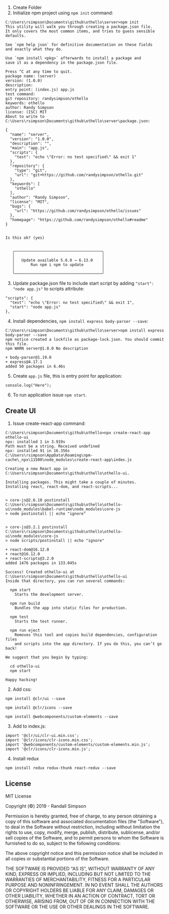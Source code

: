 1. Create Folder
2. Initialize npm project using `npm init` command:

```
C:\Users\rsimpson\Documents\github\othello\server>npm init
This utility will walk you through creating a package.json file.
It only covers the most common items, and tries to guess sensible defaults.

See `npm help json` for definitive documentation on these fields
and exactly what they do.

Use `npm install <pkg>` afterwards to install a package and
save it as a dependency in the package.json file.

Press ^C at any time to quit.
package name: (server)
version: (1.0.0)
description:
entry point: (index.js) app.js
test command:
git repository: randysimpson/othello
keywords: othello
author: Randy Simpson
license: (ISC) MIT
About to write to C:\Users\rsimpson\Documents\github\othello\server\package.json:

{
  "name": "server",
  "version": "1.0.0",
  "description": "",
  "main": "app.js",
  "scripts": {
    "test": "echo \"Error: no test specified\" && exit 1"
  },
  "repository": {
    "type": "git",
    "url": "git+https://github.com/randysimpson/othello.git"
  },
  "keywords": [
    "othello"
  ],
  "author": "Randy Simpson",
  "license": "MIT",
  "bugs": {
    "url": "https://github.com/randysimpson/othello/issues"
  },
  "homepage": "https://github.com/randysimpson/othello#readme"
}


Is this ok? (yes)


   ╭──────────────────────────────────────╮
   │                                      │
   │   Update available 5.6.0 → 6.13.0    │
   │       Run npm i npm to update        │
   │                                      │
   ╰──────────────────────────────────────╯
```

3. Update package.json file to include start script by adding `"start": "node app.js"` to scripts attribute:

```
"scripts": {
  "test": "echo \"Error: no test specified\" && exit 1",
  "start": "node app.js"
},
```
   

4. Install dependencies, `npm install express body-parser --save`:

```
C:\Users\rsimpson\Documents\github\othello\server>npm install express body-parser --save
npm notice created a lockfile as package-lock.json. You should commit this file.
npm WARN server@1.0.0 No description

+ body-parser@1.19.0
+ express@4.17.1
added 50 packages in 6.46s
```

5. Create `app.js` file, this is entry point for application:

```
console.log("Here");
```

6. To run application issue `npm start`.

## Create UI

1. Issue create-react-app command:

```
C:\Users\rsimpson\Documents\github\othello>npx create-react-app othello-ui
npx: installed 1 in 3.919s
Path must be a string. Received undefined
npx: installed 91 in 16.356s
C:\Users\rsimpson\AppData\Roaming\npm-cache\_npx\11500\node_modules\create-react-app\index.js

Creating a new React app in C:\Users\rsimpson\Documents\github\othello\othello-ui.

Installing packages. This might take a couple of minutes.
Installing react, react-dom, and react-scripts...


> core-js@2.6.10 postinstall C:\Users\rsimpson\Documents\github\othello\othello-ui\node_modules\babel-runtime\node_modules\core-js
> node postinstall || echo "ignore"


> core-js@3.2.1 postinstall C:\Users\rsimpson\Documents\github\othello\othello-ui\node_modules\core-js
> node scripts/postinstall || echo "ignore"

+ react-dom@16.12.0
+ react@16.12.0
+ react-scripts@3.2.0
added 1476 packages in 133.045s

Success! Created othello-ui at C:\Users\rsimpson\Documents\github\othello\othello-ui
Inside that directory, you can run several commands:

  npm start
    Starts the development server.

  npm run build
    Bundles the app into static files for production.

  npm test
    Starts the test runner.

  npm run eject
    Removes this tool and copies build dependencies, configuration files
    and scripts into the app directory. If you do this, you can’t go back!

We suggest that you begin by typing:

  cd othello-ui
  npm start

Happy hacking!
```

2. Add css:

```
npm install @clr/ui --save
```

```
npm install @clr/icons --save
```

```
npm install @webcomponents/custom-elements --save
```

3. Add to index.js:

```
import '@clr/ui/clr-ui.min.css';
import '@clr/icons/clr-icons.min.css';
import '@webcomponents/custom-elements/custom-elements.min.js';
import '@clr/icons/clr-icons.min.js';
```

4. Install redux

```
npm install redux redux-thunk react-redux --save
```




## License

MIT License

Copyright (©) 2019 - Randall Simpson

Permission is hereby granted, free of charge, to any person obtaining a copy
of this software and associated documentation files (the "Software"), to deal
in the Software without restriction, including without limitation the rights
to use, copy, modify, merge, publish, distribute, sublicense, and/or sell
copies of the Software, and to permit persons to whom the Software is
furnished to do so, subject to the following conditions:

The above copyright notice and this permission notice shall be included in all
copies or substantial portions of the Software.

THE SOFTWARE IS PROVIDED "AS IS", WITHOUT WARRANTY OF ANY KIND, EXPRESS OR
IMPLIED, INCLUDING BUT NOT LIMITED TO THE WARRANTIES OF MERCHANTABILITY,
FITNESS FOR A PARTICULAR PURPOSE AND NONINFRINGEMENT. IN NO EVENT SHALL THE
AUTHORS OR COPYRIGHT HOLDERS BE LIABLE FOR ANY CLAIM, DAMAGES OR OTHER
LIABILITY, WHETHER IN AN ACTION OF CONTRACT, TORT OR OTHERWISE, ARISING FROM,
OUT OF OR IN CONNECTION WITH THE SOFTWARE OR THE USE OR OTHER DEALINGS IN THE
SOFTWARE.